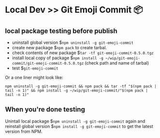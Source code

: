 # Local Dev >> Git Emoji Commit 📦

## local package testing before publish

- uninstall global version \$`npm uninstall -g git-emoji-commit`
- create new package \$`npm pack` to create tarbal.
- check contents of new package \$`tar -tf git-emoji-commit-0.5.0.tgz`
- install local copy of package \$`npm install -g ~/wip/git-emoji-commit/git-emoji-commit-0.5.0.tgz` (check path and name of tarbal)
- test \$`git-emoji-commit`

Or a one liner might look like:

```
npm uninstall -g git-emoji-commit && npm pack && tar -tf "$(npm pack | tail -n 1)" && npm install -g ~/wip/git-emoji-commit/"$(npm pack | tail -n 1)"
```

## When you're done testing

Unintall local package \$`npm uninstall -g git-emoji-commit` again and reinstall global version \$`npm install -g git-emoji-commit` to get the latest version from NPM.
